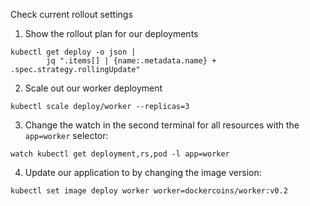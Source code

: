 Check current rollout settings

1. Show the rollout plan for our deployments

```execute
kubectl get deploy -o json |
        jq ".items[] | {name:.metadata.name} + .spec.strategy.rollingUpdate"
```

2. Scale out our worker deployment

```execute
kubectl scale deploy/worker --replicas=3
```

3. Change the watch in the second terminal for all resources with the `app=worker` selector:

```copy
watch kubectl get deployment,rs,pod -l app=worker
```

4. Update our application to by changing the image version:

```execute
kubectl set image deploy worker worker=dockercoins/worker:v0.2
```